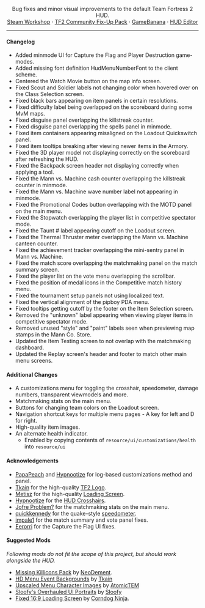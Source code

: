 <p align="center">
  <p align="center">
    Bug fixes and minor visual improvements to the default Team Fortress 2 HUD.
    <br />
    <a href="https://steamcommunity.com/workshop/filedetails/?id=2153598398">Steam Workshop</a> · <a href="https://steamcommunity.com/workshop/filedetails/?id=2156577890">TF2 Community Fix-Up Pack</a> · <a href="https://gamebanana.com/mods/26450">GameBanana</a> · <a href="https://github.com/CriticalFlaw/TF2HUD.Editor/releases/latest">HUD Editor</a>
  </p>
</p>

---

#### Changelog
- Added minmode UI for Capture the Flag and Player Destruction game-modes.
- Added missing font definition HudMenuNumberFont to the client scheme.
- Centered the Watch Movie button on the map info screen.
- Fixed Scout and Soldier labels not changing color when hovered over on the Class Selection screen.
- Fixed black bars appearing on item panels in certain resolutions.
- Fixed difficulty label being overlapped on the scoreboard during some MvM maps.
- Fixed disguise panel overlapping the killstreak counter.
- Fixed disguise panel overlapping the spells panel in minmode.
- Fixed item containers appearing misaligned on the Loadout Quickswitch panel.
- Fixed item tooltips breaking after viewing newer items in the Armory.
- Fixed the 3D player model not displaying correctly on the scoreboard after refreshing the HUD.
- Fixed the Backpack screen header not displaying correctly when applying a tool.
- Fixed the Mann vs. Machine cash counter overlapping the killstreak counter in minmode.
- Fixed the Mann vs. Machine wave number label not appearing in minmode.
- Fixed the Promotional Codes button overlapping with the MOTD panel on the main menu.
- Fixed the Stopwatch overlapping the player list in competitive spectator mode.
- Fixed the Taunt # label appearing cutoff on the Loadout screen.
- Fixed the Thermal Thruster meter overlapping the Mann vs. Machine canteen counter.
- Fixed the achievement tracker overlapping the mini-sentry panel in Mann vs. Machine.
- Fixed the match score overlapping the matchmaking panel on the match summary screen.
- Fixed the player list on the vote menu overlapping the scrollbar.
- Fixed the position of medal icons in the Competitive match history menu.
- Fixed the tournament setup panels not using localized text.
- Fixed the vertical alignment of the pipboy PDA menu.
- Fixed tooltips getting cutoff by the footer on the Item Selection screen.
- Removed the "unknown" label appearing when viewing player items in competitive spectator mode.
- Removed unused "style" and "paint" labels seen when previewing map stamps in the Mann Co. Store.
- Updated the Item Testing screen to not overlap with the matchmaking dashboard.
- Updated the Replay screen's header and footer to match other main menu screens.

#### Additional Changes
- A customizations menu for toggling the crosshair, speedometer, damage numbers, transparent viewmodels and more.
- Matchmaking stats on the main menu.
- Buttons for changing team colors on the Loadout screen.
- Navigation shortcut keys for multiple menu pages - A key for left and D for right.
- High-quality item images.
- An alternate health indicator.
   - Enabled by copying contents of `resource/ui/customizations/health` into `resource/ui`

#### Acknowledgements
- [PapaPeach](https://github.com/PapaPeach) and [Hypnootize](https://github.com/Hypnootize) for log-based customizations method and panel.
- [Tkain](https://gamebanana.com/members/1582147) for the high-quality [TF2 Logo](https://gamebanana.com/mods/27061).
- [Metisz](https://github.com/Metisz) for the high-quality [Loading Screen](https://gamebanana.com/mods/285046).
- [Hypnootize](https://github.com/Hypnootize) for the [HUD Crosshairs](https://github.com/Hypnootize/TF2-HUD-Crosshairs).
- [Jofre Problem?](https://github.com/Jofre-Problem) for the matchmaking stats on the main menu.
- [quickkennedy](https://github.com/quickkennedy) for the quake-style [speedometer](https://www.teamfortress.tv/61625/speedometer-in-any-hud).
- [impale1](https://github.com/impale1) for the match summary and vote panel fixes.
- [Eerorri](https://github.com/Eerorri) for the Capture the Flag UI fixes.

#### Suggested Mods
*Following mods do not fit the scope of this project, but should work alongside the HUD.*
- [Missing Killicons Pack](https://steamcommunity.com/sharedfiles/filedetails/?id=2156604959) by [NeoDement](https://github.com/NeoDement).
- [HD Menu Event Backgrounds](https://gamebanana.com/mods/406953) by [Tkain](https://gamebanana.com/members/1582147)
- [Upscaled Menu Character Images](https://gamebanana.com/mods/287264) by [AtomicTEM](https://gamebanana.com/members/1528272)
- [Sloofy's Overhauled UI Portraits](https://gamebanana.com/mods/26400) by [Sloofy](https://gamebanana.com/members/1625037)
- [Fixed 16:9 Loading Screen](https://gamebanana.com/mods/397571) by [Corndog Ninja](https://gamebanana.com/members/890406).
